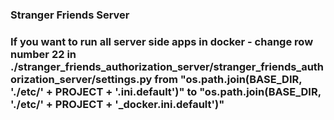 ### Stranger Friends Server

### If you want to run all server side apps in docker - change row number 22 in ./stranger_friends_authorization_server/stranger_friends_authorization_server/settings.py from "os.path.join(BASE_DIR, './etc/' + PROJECT + '.ini.default')" to "os.path.join(BASE_DIR, './etc/' + PROJECT + '_docker.ini.default')"
